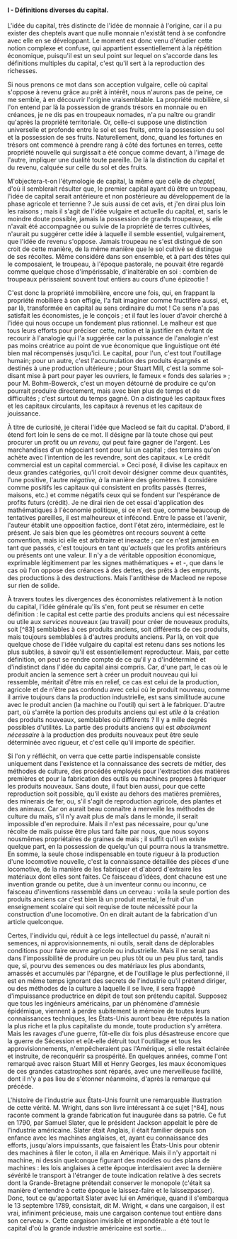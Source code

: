 #### I - Définitions diverses du capital.

L'idée du capital, très distincte de l'idée de monnaie à l'origine, car il a pu exister des cheptels avant que nulle monnaie n'existât tend à se confondre avec elle en se développant. Le moment est donc venu d'étudier cette notion complexe et confuse, qui appartient essentiellement à la répétition économique, puisqu'il est un seul point sur lequel on s'accorde dans les définitions multiples du capital, c'est qu'il sert à la reproduction des richesses.

Si nous prenons ce mot dans son acception vulgaire, celle où capital s'oppose à revenu grâce au prêt à intérêt, nous n'aurons pas de peine, ce me semble, à en découvrir l'origine vraisemblable. La propriété mobilière, si l'on entend par là la possession de grands trésors en monnaie ou en créances, je ne dis pas en troupeaux nomades, n'a pu naître ou grandir qu'après la propriété territoriale. Or, celle-ci suppose une distinction universelle et profonde entre le sol et ses fruits, entre la possession du sol et la possession de ses fruits. Naturellement, donc, quand les fortunes en trésors ont commencé à prendre rang à côté des fortunes en terres, cette propriété nouvelle qui surgissait a été conçue comme devant, à l'image de l'autre, impliquer une dualité toute pareille. De là la distinction du capital et du revenu, calquée sur celle du sol et des fruits.

M'objectera-t-on l'étymologie de capital, la même que celle de _cheptel,_ d'où il semblerait résulter que, le premier capital ayant dû être un troupeau, l'idée de capital serait antérieure et non postérieure au développement de la phase agricole et terrienne ? Je suis aussi de cet avis, et j'en dirai plus loin les raisons ; mais il s'agit de l'idée vulgaire et actuelle du capital, et, saris le moindre doute possible, jamais la possession de grands troupeaux, si elle n'avait été accompagnée ou suivie de la propriété de terres cultivées, n'aurait pu suggérer cette idée à laquelle il semble essentiel, vulgairement, que l'idée de revenu s'oppose. Jamais troupeau ne s'est distingué de son croit de cette manière, de la même manière que le sol cultivé se distingue de ses récoltes. Même considéré dans son ensemble, et à part des têtes qui le composaient, le troupeau, à l'époque pastorale, ne pouvait être regardé comme quelque chose d'impérissable, d'inaltérable en soi : combien de troupeaux périssaient souvent tout entiers au cours d'une épizootie !

C'est donc la propriété immobilière, encore une fois, qui, en frappant la propriété mobilière à son effigie, l'a fait imaginer comme fructifère aussi, et, par là, transformée en capital au sens ordinaire du mot ! Ce sens n'a pas satisfait les économistes, je le conçois ; et il faut les louer d'avoir cherché à l'idée qui nous occupe un fondement plus rationnel. Le malheur est que tous leurs efforts pour préciser cette, notion et la justifier en évitant de recourir à l'analogie qui l'a suggérée car la puissance de l'analogie n'est pas moins créatrice au point de vue économique que linguistique ont été bien mal récompensés jusqu'ici. Le capital, pour l'un, c'est tout l'outillage humain; pour un autre, c'est l'accumulation des produits épargnés et destinés à une production ultérieure ; pour Stuart Mill, c'est la somme soi-disant mise à part pour payer les ouvriers, le fameux « fonds des salaries » ; pour M. Bohm-Bowerck, c'est un moyen détourné de produire ce qu'on pourrait produire directement, mais avec bien plus de temps et de difficultés ; c'est surtout du temps gagné. On a distingué les capitaux fixes et les capitaux circulants, les capitaux à revenus et les capitaux de jouissance.

À titre de curiosité, je citerai l'idée que Macleod se fait du capital. D'abord, il étend fort loin le sens de ce mot. Il désigne par là toute chose qui peut procurer un profit ou _un revenu, qui_ peut faire gagner de l'argent. Les marchandises d'un négociant sont pour lui un capital ; des terrains qu'on achète avec l'intention de les revendre, sont des capitaux. « Le crédit commercial est un capital commercial. » Ceci posé, il divise les capitaux en deux grandes catégories, qu'il croit devoir désigner comme deux quantités, l'une positive, l'autre _négative, à_ la manière des géomètres. Il considère comme positifs les capitaux qui consistent en profits passés (terres, maisons, etc.) et comme négatifs ceux qui se fondent sur l'espérance de profits futurs (crédit). Je ne dirai rien de cet essai d'application des mathématiques à l'économie politique, si ce n'est que, comme beaucoup de tentatives pareilles, il est malheureux et infécond. Entre le passe et l'avenir, l'auteur établit une opposition factice, dont l'état zéro, intermédiaire, est le présent. Je sais bien que les géomètres ont recours souvent à cette convention, mais ici elle est arbitraire et inexacte ; car ce n'est jamais en tant que passés, c'est toujours en tant qu'_actuels_ que les profits antérieurs ou présents ont une valeur. Il n'y a de véritable opposition économique, exprimable légitimement par les signes mathématiques + et -, que dans le cas où l'on oppose des créances à des dettes, des prêts à des emprunts, des productions à des destructions. Mais l'antithèse de Macleod ne repose sur rien de solide.

À travers toutes les divergences des économistes relativement à la notion du capital, l'idée générale qu'ils s'en, font peut se résumer en cette définition : le capital est cette partie des produits anciens qui est nécessaire ou utile aux _services_ nouveaux (au travail) pour créer de nouveaux produits, soit [^83] semblables à ces produits anciens, soit différents de ces produits, mais toujours semblables à d'autres produits anciens. Par là, on voit que quelque chose de l'idée vulgaire du capital est retenu dans ses notions les plus subtiles, à savoir qu'il est essentiellement reproducteur. Mais, par cette définition, on peut se rendre compte de ce qu'il y a d'indéterminé et d'indistinct dans l'idée du capital ainsi compris. Car, d'une part, le cas où le produit ancien la semence sert à créer un produit nouveau qui lui ressemble, méritait d'être mis en relief, ce cas est celui de la production, agricole et de n'être pas confondu avec celui où le produit nouveau, comme il arrive toujours dans la production industrielle, est sans similitude aucune avec le produit ancien (la machine ou l'outil) qui sert à le fabriquer. D'autre part, où s'arrête la portion des produits anciens qui est _utile à_ la création des produits nouveaux, semblables où différents ? Il y a mille degrés possibles d'utilités. La partie des produits anciens qui est _absolument nécessaire_ à la production des produits nouveaux peut être seule déterminée avec rigueur, et c'est celle qu'il importe de spécifier.

Si l'on y réfléchit, on verra que cette partie indispensable consiste uniquement dans l'existence et la connaissance des secrets de métier, des méthodes de culture, des procédés employés pour l'extraction des matières premières et pour la fabrication des outils ou machines propres à fabriquer les produits nouveaux. Sans doute, il faut bien aussi, pour que cette reproduction soit possible, qu'il existe au dehors des matières premières, des minerais de fer, ou, s'il s'agit de reproduction agricole, des plantes et des animaux. Car on aurait beau connaître à merveille les méthodes de culture du maïs, s'il n'y avait plus de maïs dans le monde, il serait impossible d'en reproduire. Mais il n'est pas nécessaire, pour qu'une récolte de maïs puisse être plus tard faite par nous, que nous soyons nousmêmes propriétaires de graines de mais ; il suffit qu'il en existe quelque part, en la possession de quelqu'un qui pourra nous la transmettre. En somme, la seule chose indispensable en toute rigueur à la production d'une locomotive nouvelle, c'est la connaissance détaillée des pièces d'une locomotive, de la manière de les fabriquer et d'abord d'extraire les matériaux dont elles sont faites. Ce faisceau d'idées, dont chacune est une invention grande ou petite, due à un inventeur connu ou inconnu, ce faisceau d'inventions rassemblé dans un cerveau : voila la seule portion des produits anciens car c'est bien là un produit mental, le fruit d'un enseignement scolaire qui soit requise de toute nécessité pour la construction d'une locomotive. On en dirait autant de la fabrication d'un article quelconque.

Certes, l'individu qui, réduit à ce legs intellectuel du passé, n'aurait ni semences, ni approvisionnements, ni outils, serait dans de déplorables conditions pour faire œuvre agricole ou industrielle. Mais il ne serait pas dans l'impossibilité de produire un peu plus tôt ou un peu plus tard, tandis que, si, pourvu des semences ou des matériaux les plus abondants, amassés et accumulés par l'épargne, et de l'outillage le plus perfectionné, il est en même temps ignorant des secrets de l'industrie qu'il prétend diriger, ou des méthodes de la culture à laquelle il se livre, il sera frappé d'impuissance productrice en dépit de tout son prétendu capital. Supposez que tous les ingénieurs américains, par un phénomène d'amnésie épidémique, viennent à perdre subitement la mémoire de toutes leurs connaissances techniques, les États-Unis auront beau être réputés la nation la plus riche et la plus capitaliste du monde, toute production s'y arrêtera. Mais les ravages d'une guerre, fût-elle dix fois plus désastreuse encore que la guerre de Sécession et eût-elle détruit tout l'outillage et tous les approvisionnements, n'empêcheraient pas l'Amérique, si elle restait éclairée et instruite, de reconquérir sa prospérité. En quelques années, comme l'ont remarqué avec raison Stuart Mill et Henry Georges, les maux économiques de ces grandes catastrophes sont réparés, avec une merveilleuse facilité, dont il n'y a pas lieu de s'étonner néanmoins, d'après la remarque qui précède.

L'histoire de l'industrie aux États-Unis fournit une remarquable illustration de cette vérité. M. Wright, dans son livre intéressant à ce sujet [^84], nous raconte comment la grande fabrication fut inaugurée dans sa patrie. Ce fut en 1790, par Samuel Slater, que le président Jackson appelait le père de l'industrie américaine. Slater était Anglais, il était familier depuis son enfance avec les machines anglaises, et, ayant eu connaissance des efforts, jusqu'alors impuissants, que faisaient les États-Unis pour obtenir des machines à filer le coton, il alla en Amérique. Mais il n'y apportait ni machine, ni dessin quelconque figurant des modèles ou des plans de machines : les lois anglaises à cette époque interdisaient avec la dernière sévérité le transport à l'étranger de toute indication relative à des secrets dont la Grande-Bretagne prétendait conserver le monopole (c'était sa manière d'entendre à cette époque le laissez-faire et le laissezpasser). Donc, tout ce qu'apportait Slater avec lui en Amérique, quand il s'embarqua le 13 septembre 1789, consistait, dit M. Wright, « dans une cargaison, il est vrai, infiniment précieuse, mais une cargaison contenue tout entière dans son cerveau ». Cette cargaison invisible et impondérable a été tout le capital d'où la grande industrie américaine est sortie…
